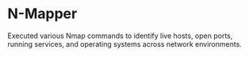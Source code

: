 # N-Mapper
 Executed various Nmap commands to identify live hosts, open ports, running services, and
 operating systems across network environments.
